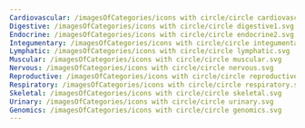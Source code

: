 ```yaml
---
Cardiovascular: /imagesOfCategories/icons with circle/circle cardiovascular2.svg
Digestive: /imagesOfCategories/icons with circle/circle digestive1.svg
Endocrine: /imagesOfCategories/icons with circle/circle endocrine2.svg
Integumentary: /imagesOfCategories/icons with circle/circle integumentary.svg
Lymphatic: /imagesOfCategories/icons with circle/circle lymphatic.svg
Muscular: /imagesOfCategories/icons with circle/circle muscular.svg
Nervous: /imagesOfCategories/icons with circle/circle nervous.svg
Reproductive: /imagesOfCategories/icons with circle/circle reproductive.svg
Respiratory: /imagesOfCategories/icons with circle/circle respiratory.svg
Skeletal: /imagesOfCategories/icons with circle/circle skeletal.svg
Urinary: /imagesOfCategories/icons with circle/circle urinary.svg
Genomics: /imagesOfCategories/icons with circle/circle genomics.svg
---
```

